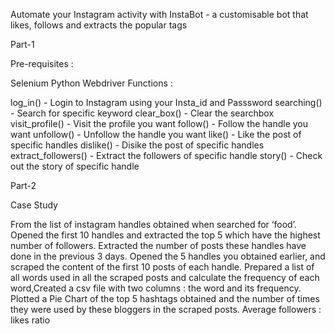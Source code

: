 Automate your Instagram activity with InstaBot - a customisable bot that likes, follows and extracts the popular tags

Part-1

Pre-requisites :

Selenium
Python
Webdriver
Functions :

log_in() - Login to Instagram using your Insta_id and Passsword
searching() - Search for specific keyword
clear_box() - Clear the searchbox
visit_profile() - Visit the profile you want
follow() - Follow the handle you want
unfollow() - Unfollow the handle you want
like() - Like the post of specific handles
dislike() - Disike the post of specific handles
extract_followers() - Extract the followers of specific handle
story() - Check out the story of specific handle

Part-2

Case Study

From the list of instagram handles obtained when searched for ‘food’. Opened the first 10 handles and extracted the top 5 which have the highest number of followers.
Extracted the number of posts these handles have done in the previous 3 days.
Opened the 5 handles you obtained earlier, and scraped the content of the first 10 posts of each handle.
Prepared a list of all words used in all the scraped posts and calculate the frequency of each word,Created a csv file with two columns : the word and its frequency.
Plotted a Pie Chart of the top 5 hashtags obtained and the number of times they were used by these bloggers in the scraped posts.
Average followers : likes ratio
